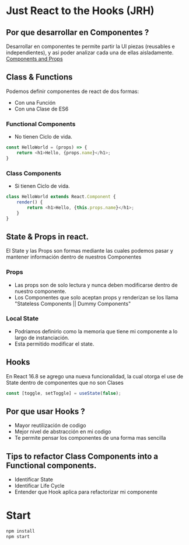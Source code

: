 # Just React to the Hooks (JRH)


## Por que desarrollar en Componentes ?

Desarrollar en componentes te permite partir la UI piezas (reusables e independientes),
y asi poder analizar cada una de ellas aisladamente.
[Components and Props](https://reactjs.org/docs/components-and-props.html)

## Class & Functions

Podemos definir componentes de react de dos formas:
 - Con una Función
 - Con una Clase de ES6

### Functional Components
 - No tienen Ciclo de vida.

```javascript
const HelloWorld = (props) => {
    return <h1>Hello, {props.name}</h1>;
}
```


### Class Components
- Si tienen Ciclo de vida.

```javascript
class HelloWorld extends React.Component {
    render() {
        return <h1>Hello, {this.props.name}</h1>;
    }
}
```


## State & Props in react.
El State y las Props son formas mediante las cuales podemos pasar y mantener
información dentro de nuestros Componentes

### Props
 - Las props son de solo lectura y nunca deben modificarse dentro de nuestro componente.
 - Los Componentes que solo aceptan props y renderizan se los llama "Stateless Components || Dummy Components"

### Local State
 - Podriamos definirlo como la memoria que tiene mi componente a lo largo de instanciación.
 - Esta permitido modificar el state.


## Hooks
En React 16.8 se agrego una nueva funcionalidad, la cual otorga el use de State dentro de componentes
que no son Clases
```javascript
const [toggle, setToggle] = useState(false);
```

## Por que usar Hooks ?
 - Mayor reutilización de codigo
 - Mejor nivel de abstracción en mi codigo
 - Te permite pensar los componentes de una forma mas sencilla

## Tips to refactor Class Components into a Functional components.

 - Identificar State
 - Identificar Life Cycle
 - Entender que Hook aplica para refactorizar mi componente

# Start

```sh
npm install
npm start
```
